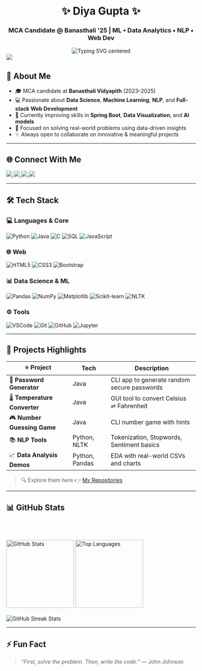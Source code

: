 <!-- Header -->
<h1 align="center">✨ Diya Gupta ✨</h1>
<h3 align="center">MCA Candidate @ Banasthali '25 | ML • Data Analytics • NLP • Web Dev</h3>

<div align="center">
  <img 
    src="https://readme-typing-svg.herokuapp.com?font=Fira+Code&size=22&pause=1000&color=8A2BE2&width=700&lines=Hi+I'm+Diya+Gupta+👋;MCA+Candidate+@+Banasthali+'25+🎓;ML+%7C+Data+Analytics+%7C+Python+%7C+SQL+%7C+Java;Always+learning+and+building+projects!" 
    alt="Typing SVG centered"
  />
</div>

  <img src="https://komarev.com/ghpvc/?username=diya15-2003&label=Profile+Visitors&color=blueviolet&style=flat" />

## 🚀 About Me

- 🎓 MCA candidate at **Banasthali Vidyapith** (2023–2025)  
- 💻 Passionate about **Data Science**, **Machine Learning**, **NLP**, and **Full-stack Web Development**  
- 🌱 Currently improving skills in **Spring Boot**, **Data Visualization**, and **AI models**  
- 🎯 Focused on solving real-world problems using data-driven insights  
- ✨ Always open to collaborate on innovative & meaningful projects

---

## 🌐 Connect With Me

<p align="left">
  <a href="mailto:diyaiembca2024@gmail.com" target="_blank">
    <img src="https://img.shields.io/badge/Email-Diyaa-red?style=for-the-badge&logo=gmail&logoColor=white" />
  </a>  
  <a href="https://www.linkedin.com/in/diyamity" target="_blank">
    <img src="https://img.shields.io/badge/LinkedIn-Connect-blue?style=for-the-badge&logo=linkedin&logoColor=white" />
  </a>
  <a href="https://www.hackerrank.com/diyam5784" target="_blank">
    <img src="https://img.shields.io/badge/HackerRank-Profile-2EC866?style=for-the-badge&logo=hackerrank&logoColor=white" />
  </a>
  <a href="https://www.instagram.com/i_diya.03" target="_blank">
    <img src="https://img.shields.io/badge/Instagram-Follow-DD2A7B?style=for-the-badge&logo=instagram&logoColor=white" />
  </a>
</p>

---


## 🛠️ Tech Stack

### 💻 Languages & Core
![Python](https://img.shields.io/badge/-Python-3776AB?style=for-the-badge&logo=python&logoColor=white)
![Java](https://img.shields.io/badge/-Java-ED8B00?style=for-the-badge&logo=java&logoColor=white)
![C](https://img.shields.io/badge/-C-00599C?style=for-the-badge&logo=c)
![SQL](https://img.shields.io/badge/-SQL-4479A1?style=for-the-badge&logo=mysql)
![JavaScript](https://img.shields.io/badge/-JavaScript-F7DF1E?style=for-the-badge&logo=javascript&logoColor=black)

### 🌐 Web
![HTML5](https://img.shields.io/badge/-HTML5-E34F26?style=for-the-badge&logo=html5)
![CSS3](https://img.shields.io/badge/-CSS3-1572B6?style=for-the-badge&logo=css3)
![Bootstrap](https://img.shields.io/badge/-Bootstrap-563D7C?style=for-the-badge&logo=bootstrap)

### 📊 Data Science & ML
![Pandas](https://img.shields.io/badge/-Pandas-150458?style=for-the-badge&logo=pandas)
![NumPy](https://img.shields.io/badge/-NumPy-013243?style=for-the-badge&logo=numpy)
![Matplotlib](https://img.shields.io/badge/-Matplotlib-4062BB?style=for-the-badge&logo=plotly&logoColor=white)
![Scikit-learn](https://img.shields.io/badge/-Scikit--learn-F7931E?style=for-the-badge&logo=scikit-learn)
![NLTK](https://img.shields.io/badge/-NLTK-76B900?style=for-the-badge)

### ⚙️ Tools
![VSCode](https://img.shields.io/badge/-VSCode-007ACC?style=for-the-badge&logo=visual-studio-code)
![Git](https://img.shields.io/badge/-Git-F05032?style=for-the-badge&logo=git)
![GitHub](https://img.shields.io/badge/-GitHub-181717?style=for-the-badge&logo=github)
![Jupyter](https://img.shields.io/badge/-Jupyter-F37626?style=for-the-badge&logo=jupyter)

---

## 📌 Projects Highlights

| ⭐ Project | Tech | Description |
|-----------|------|-------------|
| 🔐 **Password Generator** | Java | CLI app to generate random secure passwords |
| 🌡️ **Temperature Converter** | Java | GUI tool to convert Celsius ⇌ Fahrenheit |
| 🎮 **Number Guessing Game** | Java | CLI number game with hints |
| 📚 **NLP Tools** | Python, NLTK | Tokenization, Stopwords, Sentiment basics |
| 📈 **Data Analysis Demos** | Python, Pandas | EDA with real-world CSVs and charts |

> 🔍 Explore them here 👉 [My Repositories](https://github.com/diya15-2003?tab=repositories)

---

## 📊 GitHub Stats 

<p align="center">
  
  <br/><br/>
  <!-- General Stats -->
  <img src="https://github-readme-stats.vercel.app/api?username=diya-2003&show_icons=true&theme=tokyonight&count_private=true" height="180" alt="GitHub Stats"/>
  <!-- Top Languages -->
  <img src="https://github-readme-stats.vercel.app/api/top-langs/?username=diya-2003&layout=compact&theme=tokyonight&langs_count=6" height="180" alt="Top Languages"/>
  <br/><br/>
  <!-- Contribution Streak -->
  <img src="https://streak-stats.demolab.com?user=diya-2003&theme=tokyonight&hide_border=false" alt="GitHub Streak Stats"/>
</p>

---

## ⚡ Fun Fact
> _“First, solve the problem. Then, write the code.”_ — John Johnson



